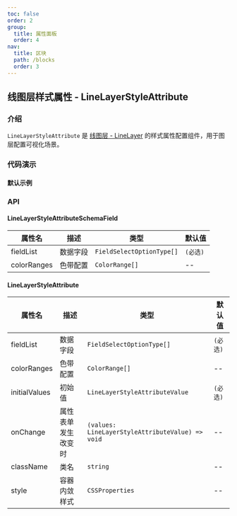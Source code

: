 ```yaml
---
toc: false
order: 2
group:
  title: 属性面板
  order: 4
nav:
  title: 区块
  path: /blocks
  order: 3
---
```


## 线图层样式属性 - LineLayerStyleAttribute

### 介绍

`LineLayerStyleAttribute` 是 [线图层 - LineLayer](/components/layers/base-layers/line-layer) 的样式属性配置组件，用于图层配置可视化场景。

### 代码演示

#### 默认示例

<code src="./demos/default.tsx" compact></code>

### API

#### LineLayerStyleAttributeSchemaField

| 属性名      | 描述     | 类型                      | 默认值   |
| ----------- | -------- | ------------------------- | -------- |
| fieldList   | 数据字段 | `FieldSelectOptionType[]` | `(必选)` |
| colorRanges | 色带配置 | `ColorRange[]`            | --       |

#### LineLayerStyleAttribute

| 属性名        | 描述               | 类型                                             | 默认值   |
| ------------- | ------------------ | ------------------------------------------------ | -------- |
| fieldList     | 数据字段           | `FieldSelectOptionType[]`                        | `(必选)` |
| colorRanges   | 色带配置           | `ColorRange[]`                                   | --       |
| initialValues | 初始值             | `LineLayerStyleAttributeValue`                   | `(必选)` |
| onChange      | 属性表单发生改变时 | `(values: LineLayerStyleAttributeValue) => void` | --       |
| className     | 类名               | `string`                                         | --       |
| style         | 容器内敛样式       | `CSSProperties`                                  | --       |
